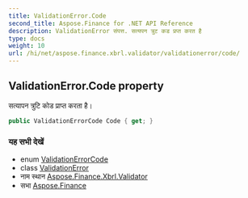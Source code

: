 ```yaml
---
title: ValidationError.Code
second_title: Aspose.Finance for .NET API Reference
description: ValidationError संपत्त. सत्यपन त्रुट कड प्रप्त करत है
type: docs
weight: 10
url: /hi/net/aspose.finance.xbrl.validator/validationerror/code/
---
```

## ValidationError.Code property

सत्यापन त्रुटि कोड प्राप्त करता है।

```csharp
public ValidationErrorCode Code { get; }
```

### यह सभी देखें

* enum [ValidationErrorCode](../../validationerrorcode/)
* class [ValidationError](../)
* नाम स्थान [Aspose.Finance.Xbrl.Validator](../../validationerror/)
* सभा [Aspose.Finance](../../../)


